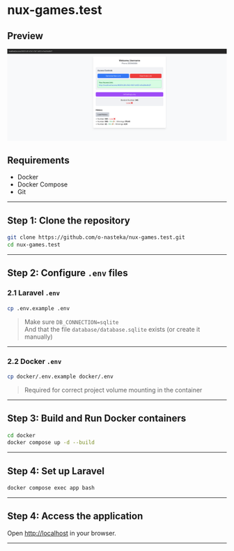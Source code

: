 # nux-games.test

## Preview

![App screenshot](screenshot.png)

## Requirements

- Docker
- Docker Compose
- Git

---

## Step 1: Clone the repository

```bash
git clone https://github.com/o-nasteka/nux-games.test.git
cd nux-games.test
```

---

## Step 2: Configure `.env` files

### 2.1 Laravel `.env`

```bash
cp .env.example .env
```

> Make sure `DB_CONNECTION=sqlite`  
> And that the file `database/database.sqlite` exists (or create it manually)

---

### 2.2 Docker `.env`

```bash
cp docker/.env.example docker/.env
```

> Required for correct project volume mounting in the container

---

## Step 3: Build and Run Docker containers

```bash
cd docker
docker compose up -d --build
```

---

## Step 4: Set up Laravel

```bash
docker compose exec app bash
```

---

## Step 4: Access the application

Open [http://localhost](http://localhost) in your browser.

---

